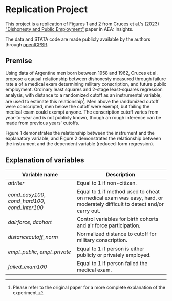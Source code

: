 # Replication Project
This project is a replication of Figures 1 and 2 from Cruces et al.'s (2023) ["Dishonesty and Public Employment"](https://www.aeaweb.org/articles?id=10.1257/aeri.20220550) paper in AEA: Insights.

The data and STATA code are made publicly available by the authors through [openICPSR](https://www.openicpsr.org/openicpsr/project/185801/version/V1/view). 

## Premise 
Using data of Argentine men born between 1958 and 1962, Cruces et al. propose a causal relationship between dishonesty measured through
failure rate a of a medical exam determining military conscription, and future public employment. Ordinary least squares and 2-stage least-squares regression analysis, with distance to a randomized cutoff as an instrumental variable, are used to estimate this relationship[^1]. Men above the randomized cutoff were conscripted, men below the cutoff were exempt, but failing the medical exam could exempt anyone. The conscription cutoff varies from year-to-year and is not publicly known, though an rough inference can be made from previous years' cutoffs. 

Figure 1 demonstrates the relationship between the instrument and the explanatory variable, and Figure 2 demonstrates the relationship between the instrument and the dependent variable (reduced-form regression). 
[^1]: Please refer to the original paper for a more complete explanation of the experiment. 

## Explanation of variables 
| Variable name      | Description |
| ----------- | ----------- |
| *attriter*      | Equal to 1 if non-citizen.       |
| *cond_easy100*, *cond_hard100*, *cond_inter100*   | Equal to 1 if method used to cheat on medical exam was easy, hard, or moderately difficult to detect and/or carry out.        |
| *dairforce*, *dcohort*   | Control variables for birth cohorts and air force participation.        |
| *distancecutoff_norm*   | Normalized distance to cutoff for military conscription.       | 
| *empl_public*, *empl_private*   | Equal to 1 if person is either publicly or privately employed.        |
| *failed_exam100*   | Equal to 1 if person failed the medical exam.       |

